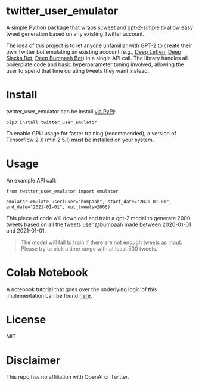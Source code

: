 # twitter_user_emulator

A simple Python package that wraps [scweet](https://github.com/Altimis/Scweet) and [gpt-2-simple](https://github.com/minimaxir/gpt-2-simple) to allow easy tweet generation based on any existing Twitter account.

The idea of this project is to let anyone unfamiliar with GPT-2 to create their own Twitter bot emulating an existing account (e.g., [Deep Leffen](https://twitter.com/DeepLeffen), [Deep Slacks Bot](https://twitter.com/DeepSlacks), [Deep Bumpaah Bot](https://twitter.com/boomer_bump_bot)) in a single API call. The library handles all boilerplate code and basic hyperparameter tuning involved, allowing the user to spend that time curating tweets they want instead.

# Install
twitter_user_emulator can be install [via PyPi]():

`pip3 install twitter_user_emulator`

To enable GPU usage for faster training (recommended), a version of Tensorflow 2.X (min 2.5.1) must be installed on your system.

# Usage

An example API call:

```
from twitter_user_emulator import emulator

emulator.emulate_user(user="bumpaah", start_date="2020-01-01", end_date="2021-01-01", out_tweets=2000)
```

This piece of code will download and train a gpt-2 model to generate 2000 tweets based on all the tweets user @bumpaah made between 2020-01-01 and 2021-01-01.

>The model will fail to train if there are not enough tweets as input. Please try to pick a time range with at least 500 tweets.

# Colab Notebook
A notebook tutorial that goes over the underlying logic of this implementation can be found [here](https://colab.research.google.com/drive/1buFScRhtOLZQdTbb6rYH2QlYvH4sDlgt).

# License
MIT

# Disclaimer
This repo has no affiliation with OpenAI or Twitter.
